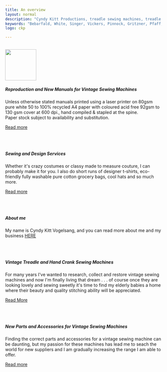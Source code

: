 ```yaml
---
title: An overview
layout: normal
description: "Cyndy Kitt Productions, treadle sewing machines, treadle sewing machine parts, sewing machine parts, vintage treadle sewing machines, reproduction sewing machine manuals, sewing machine manual, sewing, clothing, accessories, costume, bags, eco friendly, green machine, craft, treadle, design, eco sewing, sustainable craft"
keywords: "Bebarfald, White, Singer, Vickers, Pinnock, Gritzner, Pfaff, treadle sewing machine, vintage sewing machine, sewing machine manual, sewing"
logo: ckp

---
```


  <div class="container">
<div class="row my-4">
<div class="col-1">&nbsp; </div><!-- end col -->
<div class="col-2"> <img src="{{ "assets/pic/stn.100.gif" | relative_url }}" width="100" height="100"> </div><!-- end col -->
<div class="col-7">
<h5>Reproduction and New Manuals for Vintage Sewing Machines</h5>
  <p>Unless otherwise stated manuals printed using a laser printer on 80gsm pure white 50 to 100% recycled A4 paper with coloured acid free 92gsm to 130 gsm cover at 600 dpi., hand compiled &amp; stapled at the spine.<br> Paper stock subject to availability and substitution.</p>
  <p><a href="{{ "manuals" | relative_url }}" >Read more</a></p>
  </div><!-- end col -->
<div class="col-2">&nbsp; </div>
</div><!-- end row -->
<div class="row my-4">
<div class="col-3">&nbsp; </div>
<div class="col-7">
  <h5>Sewing and Design Services</h5>
  <p>Whether it's crazy costumes or classy made to measure couture, I can probably make it for you. I also do short runs of designer t-shirts, eco-friendly fully washable pure cotton grocery bags, cool hats and so much more.</p>
  <p><a href="{{ "sewing" | relative_url }}">Read more</a></p>
  </div><!-- end col -->
<div class="col-2">&nbsp; </div>
</div><!-- end row -->
<div class="row my-4">
<div class="col-3">&nbsp; </div>
<div class="col-7">
  <h5>About me</h5>
  <p>My name is Cyndy Kitt Vogelsang, and you can read more about me and my business <a href="{{ "about | relative_url" }} ">HERE</a></p>
  </div><!-- end col -->
<div class="col-2">&nbsp;</div><!-- end col -->
</div><!-- end row -->
<div class="row">
<div class="col-3">&nbsp;</div><!-- end col -->
<div class="col-7">
  <h5>Vintage Treadle and Hand Crank Sewing Machines</h5>
  <p>For many years I've wanted to research, collect and restore vintage sewing machines and now I'm finally living that dream . . . of course once they are looking lovely and sewing sweetly it's time to find my elderly babies a home where their beauty and quality stitching ability will be appreciated.</p>
  <p><a href="{{ "machines" | relative_url }}">Read More</a></p>
  </div><!-- end col -->
<div class="col-2">&nbsp;</div><!-- end col -->
</div><!-- end row -->
<div class="row">
<div class="col-3">&nbsp;</div><!-- end col -->
<div class="col-7">
  <h5>New Parts and Accessories for Vintage Sewing Machines</h5>
  <p>Finding the correct parts and accessories for a vintage sewing machine can be daunting, but my passion for these machines has lead me to seach the world for new suppliers and I am gradually increasing the range I am able to offer. </p>
  <p><a href="{{ "stock" | relative_url }}">Read more</a></p>
</div><!-- end col -->
<div class="col-2">&nbsp;</div><!-- end col -->
</div><!-- end row -->
</div><!-- end of container -->
